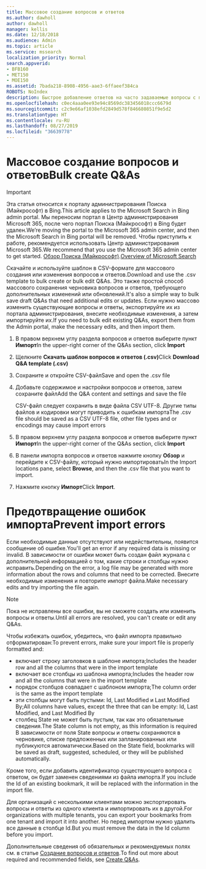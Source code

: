```yaml
---
title: Массовое создание вопросов и ответов
ms.author: dawholl
author: dawholl
manager: kellis
ms.date: 12/18/2018
ms.audience: Admin
ms.topic: article
ms.service: mssearch
localization_priority: Normal
search.appverid:
- BFB160
- MET150
- MOE150
ms.assetid: 7bada218-8908-4956-aae3-6ffaeef384ca
ROBOTS: NoIndex
description: Быстрое добавление ответов на часто задаваемые вопросы с помощью средств импорта на портале администрирования Поиска (Майкрософт)
ms.openlocfilehash: c0ec4aaa0ee93e94c8569dc383456018ccc6679d
ms.sourcegitcommit: c2c9e66af1038efd2849d578f846680851f9e5d2
ms.translationtype: HT
ms.contentlocale: ru-RU
ms.lasthandoff: 08/27/2019
ms.locfileid: "36639778"
---
```

# <a name="bulk-create-qas"></a><span data-ttu-id="bd554-103">Массовое создание вопросов и ответов</span><span class="sxs-lookup"><span data-stu-id="bd554-103">Bulk create Q&As</span></span>

> [!IMPORTANT]
> <span data-ttu-id="bd554-104">Эта статья относится к порталу администрирования Поиска (Майкрософт) в Bing.</span><span class="sxs-lookup"><span data-stu-id="bd554-104">This article applies to the Microsoft Search in Bing admin portal.</span></span> <span data-ttu-id="bd554-105">Мы переносим портал в Центр администрирования Microsoft 365, после чего портал Поиска (Майкрософт) в Bing будет удален.</span><span class="sxs-lookup"><span data-stu-id="bd554-105">We’re moving the portal to the Microsoft 365 admin center, and then the Microsoft Search in Bing portal will be removed.</span></span> <span data-ttu-id="bd554-106">Чтобы приступить к работе, рекомендуется использовать Центр администрирования Microsoft 365.</span><span class="sxs-lookup"><span data-stu-id="bd554-106">We recommend that you use the Microsoft 365 admin center to get started.</span></span> <span data-ttu-id="bd554-107">[Обзор Поиска (Майкрософт)](overview-microsoft-search.md).</span><span class="sxs-lookup"><span data-stu-id="bd554-107">[Overview of Microsoft Search](overview-microsoft-search.md)</span></span>
    
<span data-ttu-id="bd554-108">Скачайте и используйте шаблон в CSV-формате для массового создания или изменения вопросов и ответов.</span><span class="sxs-lookup"><span data-stu-id="bd554-108">Download and use the .csv template to bulk create or bulk edit Q&As.</span></span> <span data-ttu-id="bd554-109">Это также простой способ массового сохранения черновика вопросов и ответов, требующего дополнительных изменений или обновлений.</span><span class="sxs-lookup"><span data-stu-id="bd554-109">It's also a simple way to bulk save draft Q&As that need additional edits or updates.</span></span> <span data-ttu-id="bd554-110">Если нужно массово изменить существующие вопросы и ответы, экспортируйте их из портала администрирования, внесите необходимые изменения, а затем импортируйте их.</span><span class="sxs-lookup"><span data-stu-id="bd554-110">If you need to bulk edit existing Q&As, export them from the Admin portal, make the necessary edits, and then import them.</span></span>
  
1. <span data-ttu-id="bd554-111">В правом верхнем углу раздела вопросов и ответов выберите пункт **Импорт**</span><span class="sxs-lookup"><span data-stu-id="bd554-111">In the upper-right corner of the Q&As section, click **Import**</span></span>
    
2. <span data-ttu-id="bd554-112">Щелкните **Скачать шаблон вопросов и ответов (.csv)**</span><span class="sxs-lookup"><span data-stu-id="bd554-112">Click **Download Q&A template (.csv)**</span></span>
    
3. <span data-ttu-id="bd554-113">Сохраните и откройте CSV-файл</span><span class="sxs-lookup"><span data-stu-id="bd554-113">Save and open the .csv file</span></span>
    
4. <span data-ttu-id="bd554-114">Добавьте содержимое и настройки вопросов и ответов, затем сохраните файл</span><span class="sxs-lookup"><span data-stu-id="bd554-114">Add the Q&A content and settings and save the file</span></span>

    <span data-ttu-id="bd554-115">CSV-файл следует сохранить в виде файла CSV UTF-8. Другие типы файлов и кодировки могут приводить к ошибкам импорта</span><span class="sxs-lookup"><span data-stu-id="bd554-115">The .csv file should be saved as a CSV UTF-8 file, other file types and or encodings may cause import errors</span></span>
    
5. <span data-ttu-id="bd554-116">В правом верхнем углу раздела вопросов и ответов выберите пункт **Импорт**</span><span class="sxs-lookup"><span data-stu-id="bd554-116">In the upper-right corner of the Q&As section, click **Import**</span></span>
    
6. <span data-ttu-id="bd554-117">В панели импорта вопросов и ответов нажмите кнопку **Обзор** и перейдите к CSV-файлу, который нужно импортировать</span><span class="sxs-lookup"><span data-stu-id="bd554-117">In the Import locations pane, select **Browse**, and then the .csv file that you want to import.</span></span> 
    
7. <span data-ttu-id="bd554-118">Нажмите кнопку **Импорт**</span><span class="sxs-lookup"><span data-stu-id="bd554-118">Click **Import**.</span></span>

# <a name="prevent-import-errors"></a><span data-ttu-id="bd554-119">Предотвращение ошибок импорта</span><span class="sxs-lookup"><span data-stu-id="bd554-119">Prevent import errors</span></span>      
<span data-ttu-id="bd554-120">Если необходимые данные отсутствуют или недействительны, появится сообщение об ошибке.</span><span class="sxs-lookup"><span data-stu-id="bd554-120">You'll get an error if any required data is missing or invalid.</span></span> <span data-ttu-id="bd554-121">В зависимости от ошибки может быть создан файл журнала с дополнительной информацией о том, какие строки и столбцы нужно исправить.</span><span class="sxs-lookup"><span data-stu-id="bd554-121">Depending on the error, a log file may be generated with more information about the rows and columns that need to be corrected.</span></span> <span data-ttu-id="bd554-122">Внесите необходимые изменения и повторите импорт файла.</span><span class="sxs-lookup"><span data-stu-id="bd554-122">Make necessary edits and try importing the file again.</span></span>

> [!NOTE]
> <span data-ttu-id="bd554-123">Пока не исправлены все ошибки, вы не сможете создать или изменить вопросы и ответы.</span><span class="sxs-lookup"><span data-stu-id="bd554-123">Until all errors are resolved, you can't create or edit any Q&As.</span></span> 

<span data-ttu-id="bd554-124">Чтобы избежать ошибок, убедитесь, что файл импорта правильно отформатирован:</span><span class="sxs-lookup"><span data-stu-id="bd554-124">To prevent errors, make sure your import file is properly formatted and:</span></span>
- <span data-ttu-id="bd554-125">включает строку заголовков в шаблоне импорта;</span><span class="sxs-lookup"><span data-stu-id="bd554-125">Includes the header row and all the columns that were in the import template</span></span>
- <span data-ttu-id="bd554-126">включает все столбцы из шаблона импорта;</span><span class="sxs-lookup"><span data-stu-id="bd554-126">Includes the header row and all the columns that were in the import template</span></span>
- <span data-ttu-id="bd554-127">порядок столбцов совпадает с шаблоном импорта;</span><span class="sxs-lookup"><span data-stu-id="bd554-127">The column order is the same as the import template</span></span>
- <span data-ttu-id="bd554-128">эти столбцы могут быть пустыми: Id, Last Modified и Last Modified By;</span><span class="sxs-lookup"><span data-stu-id="bd554-128">All columns have values, except the three that can be empty: Id, Last Modified, and Last Modified By</span></span>
- <span data-ttu-id="bd554-129">столбец State не может быть пустым, так как это обязательные сведения.</span><span class="sxs-lookup"><span data-stu-id="bd554-129">The State column is not empty, as this information is required</span></span>  
<span data-ttu-id="bd554-130">В зависимости от поля State вопросы и ответы сохраняются в черновике, списке предложенных или запланированных или публикуются автоматически.</span><span class="sxs-lookup"><span data-stu-id="bd554-130">Based on the State field, bookmarks will be saved as draft, suggested, scheduled, or they will be published automatically.</span></span>

<span data-ttu-id="bd554-131">Кроме того, если добавить идентификатор существующего вопроса с ответом, он будет заменен сведениями из файла импорта.</span><span class="sxs-lookup"><span data-stu-id="bd554-131">If you include the Id of an existing bookmark, it will be replaced with the information in the import file.</span></span>

<span data-ttu-id="bd554-132">Для организаций с несколькими клиентами можно экспортировать вопросы и ответы из одного клиента и импортировать их в другой.</span><span class="sxs-lookup"><span data-stu-id="bd554-132">For organizations with multiple tenants, you can export your bookmarks from one tenant and import it into another.</span></span> <span data-ttu-id="bd554-133">Но перед импортом нужно удалить все данные в столбце Id.</span><span class="sxs-lookup"><span data-stu-id="bd554-133">But you must remove the data in the Id column before you import.</span></span>

<span data-ttu-id="bd554-134">Дополнительные сведения об обязательных и рекомендуемых полях см. в статье [Создание вопросов и ответов](create-qas.md).</span><span class="sxs-lookup"><span data-stu-id="bd554-134">To find out more about required and recommended fields, see [Create Q&As](create-qas.md).</span></span>

  

